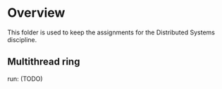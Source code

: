 # Overview

This folder is used to keep the assignments for the Distributed Systems discipline.

## Multithread ring

run: (TODO)